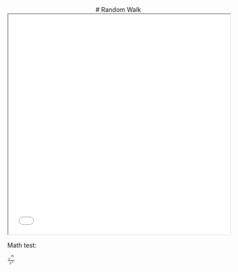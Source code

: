 <center> # Random Walk </center>

<iframe style='width: 100%; height: 500px' src=index.html#random-walk.html></iframe>

Math test:

<math><mfrac><msqrt><mi>&gamma;</mi></msqrt><msup><mi>x</mi><mn>2</mn></msup></mfrac></math>
